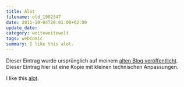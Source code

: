 ```yaml
---
title: Alot
filename: old_1902347
date: 2011-10-04T20:01:00+02:00
update_date:
category: weiteweitewelt
tags: webcomic
summary: I like this alot.
---
```

Dieser Eintrag wurde ursprünglich auf meinem [alten Blog veröffentlicht](https://stu.blogger.de/stories/1902347/). Dieser Eintrag hier ist eine Kopie mit kleinen technischen Anpassungen.

I like this [alot](https://hyperboleandahalf.blogspot.com/2010/04/alot-is-better-than-you-at-everything.html).
